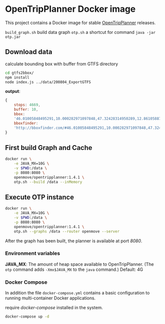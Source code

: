 OpenTripPlanner Docker image
============================

This project contains a Docker image for stable
[OpenTripPlanner](http://opentripplanner.org) releases.


```build_graph.sh``` build data graph
```otp.sh``` a shortcut for command `java -jar otp.jar`

## Download data

calculate bounding box with buffer from GTFS directory

```bash
cd gtfs2bbox/
npm install
node index.js ../data/200804_ExportGTFS
```

**output**:
```javascript
{
	stops: 4669,
	buffer: 10,
	bbox:
	'46.01005848495291,10.000282971097848,47.32428314950289,12.86105887382695',
	bboxfinder:
	'http://bboxfinder.com/#46.01005848495291,10.000282971097848,47.32428314950289,12.86105887382695'
}
```

## First build Graph and Cache

```bash
docker run \
	-e JAVA_MX=10G \
	-v $PWD:/data \
	-p 8080:8080 \
	openmove/opentripplanner:1.4.1 \
	otp.sh --build /data --inMemory
```

## Execute OTP instance

```bash
docker run \
	-e JAVA_MX=10G \
	-v $PWD:/data \
	-p 8080:8080 \
	openmove/opentripplanner:1.4.1 \
	otp.sh --graphs /data --router openmove --server
```

After the graph has been built, the planner is available at port *8080*.

### Environment variables

**JAVA_MX**: The amount of heap space available to OpenTripPlanner. (The `otp`
             command adds `-Xmx$JAVA_MX` to the `java` command.) Default: 4G

### Docker Compose

In addition the file `docker-compose.yml` contains a basic configuration 
to running multi-container Docker applications.

require *docker-compose* installed in the system.

```bash
docker-compose up -d 
```
